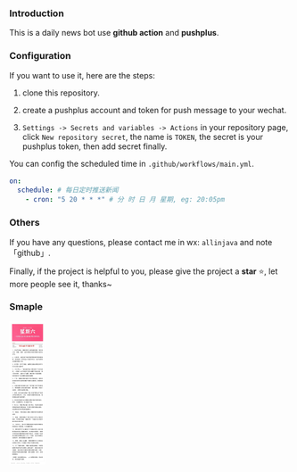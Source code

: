 ### Introduction

This is a daily news bot use **github action** and **pushplus**.

### Configuration

If you want to use it, here are the steps:

1. clone this repository.

2. create a pushplus account and token for push message to your wechat.
3. `Settings -> Secrets and variables -> Actions` in your repository page, click `New repository secret`, the name is `TOKEN`, the secret is your pushplus token, then add secret finally.

You can config the scheduled time in `.github/workflows/main.yml`.

```yml
on:
  schedule: # 每日定时推送新闻
    - cron: "5 20 * * *" # 分 时 日 月 星期, eg: 20:05pm
```

### Others

If you have any questions, please contact me in wx: `allinjava` and note 「github」.

Finally, if the project is helpful to you, please give the project a **star** ⭐, let more people see it, thanks~

### Smaple

<img src="images/sample.jpg" alt="sample" style="zoom: 25%;" />